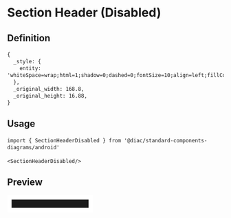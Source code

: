 # Section Header (Disabled)

## Definition

```
{
  _style: { 
    entity: 'whiteSpace=wrap;html=1;shadow=0;dashed=0;fontSize=10;align=left;fillColor=#1A1A1A;strokeColor=#1A1A1A;fontColor=#B3B3B3;',
  },
  _original_width: 168.8,
  _original_height: 16.88,
}
```

## Usage

```
import { SectionHeaderDisabled } from '@diac/standard-components-diagrams/android'

<SectionHeaderDisabled/>
```

## Preview

<img src="./section-header-disabled.png" width="200"/>
